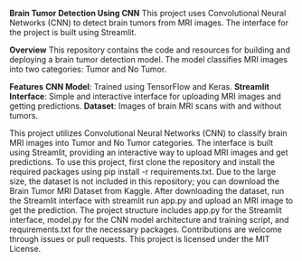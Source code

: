 **Brain Tumor Detection Using CNN**
This project uses Convolutional Neural Networks (CNN) to detect brain tumors from MRI images. The interface for the project is built using Streamlit.

**Overview**
This repository contains the code and resources for building and deploying a brain tumor detection model. The model classifies MRI images into two categories: Tumor and No Tumor.

**Features**
**CNN Model**: Trained using TensorFlow and Keras.
**Streamlit Interface**: Simple and interactive interface for uploading MRI images and getting predictions.
**Dataset**: Images of brain MRI scans with and without tumors.

This project utilizes Convolutional Neural Networks (CNN) to classify brain MRI images into Tumor and No Tumor categories. The interface is built using Streamlit, providing an interactive way to upload MRI images and get predictions. To use this project, first clone the repository and install the required packages using pip install -r requirements.txt. Due to the large size, the dataset is not included in this repository; you can download the Brain Tumor MRI Dataset from Kaggle. After downloading the dataset, run the Streamlit interface with streamlit run app.py and upload an MRI image to get the prediction. The project structure includes app.py for the Streamlit interface, model.py for the CNN model architecture and training script, and requirements.txt for the necessary packages. Contributions are welcome through issues or pull requests. This project is licensed under the MIT License.








